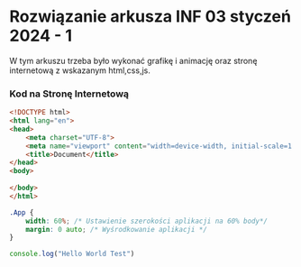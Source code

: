 # Rozwiązanie arkusza INF 03 styczeń 2024 - 1

W tym arkuszu trzeba było wykonać grafikę i animację oraz stronę internetową z wskazanym html,css,js.

### Kod na Stronę Internetową

<CodeGroup>
  <CodeGroupItem title="index.html">

```html
<!DOCTYPE html>
<html lang="en">
<head>
    <meta charset="UTF-8">
    <meta name="viewport" content="width=device-width, initial-scale=1.0">
    <title>Document</title>
</head>
<body>
            
</body>
</html>
```

  </CodeGroupItem>

  <CodeGroupItem title="style.css">

```css
.App {
    width: 60%; /* Ustawienie szerokości aplikacji na 60% body*/
    margin: 0 auto; /* Wyśrodkowanie aplikacji */
}
```

  </CodeGroupItem>

  <CodeGroupItem title="javascript.js">

```js
console.log("Hello World Test")
```

  </CodeGroupItem>
</CodeGroup>